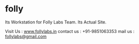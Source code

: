 folly
=====

Its Workstation for Folly Labs Team. Its Actual Site. 

Visit Us : www.follylabs.in
contact us : +91-9851063353
mail us : follylabs@gmail.com
